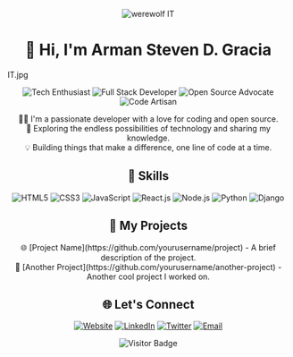 <!-- Header -->
<p align="center">
  <img src="your-profile-image-url-here" alt="werewolf IT">
</p>

<h1 align="center">👋 Hi, I'm Arman Steven D. Gracia </h1>

<!-- Badges -->IT.jpg
<p align="center">
  <img src="https://img.shields.io/badge/-Tech%20Enthusiast-blue" alt="Tech Enthusiast">
  <img src="https://img.shields.io/badge/-Full%20Stack%20Developer-yellow" alt="Full Stack Developer">
  <img src="https://img.shields.io/badge/-Open%20Source%20Advocate-green" alt="Open Source Advocate">
  <img src="https://img.shields.io/badge/-Code%20Artisan-orange" alt="Code Artisan">
</p>

<!-- About Me -->
<p align="center">
  👨‍💻 I'm a passionate developer with a love for coding and open source.
  <br>
  🚀 Exploring the endless possibilities of technology and sharing my knowledge.
  <br>
  💡 Building things that make a difference, one line of code at a time.
</p>

<!-- Skills -->
<h2 align="center">🚀 Skills</h2>

<p align="center">
  <img src="https://img.shields.io/badge/-HTML5-orange" alt="HTML5">
  <img src="https://img.shields.io/badge/-CSS3-blue" alt="CSS3">
  <img src="https://img.shields.io/badge/-JavaScript-yellow" alt="JavaScript">
  <img src="https://img.shields.io/badge/-React.js-blue" alt="React.js">
  <img src="https://img.shields.io/badge/-Node.js-green" alt="Node.js">
  <img src="https://img.shields.io/badge/-Python-blue" alt="Python">
  <img src="https://img.shields.io/badge/-Django-green" alt="Django">
</p>

<!-- My Projects -->
<h2 align="center">🚀 My Projects</h2>

<!-- Add your projects here with links and descriptions -->
<p align="center">
  🌐 [Project Name](https://github.com/yourusername/project) - A brief description of the project.
  <br>
  📁 [Another Project](https://github.com/yourusername/another-project) - Another cool project I worked on.
</p>

<!-- Let's Connect -->
<h2 align="center">🌐 Let's Connect</h2>

<p align="center">
  <a href="https://yourwebsite.com"><img src="https://img.shields.io/badge/-Website-blue" alt="Website"></a>
  <a href="https://linkedin.com/in/yourname"><img src="https://img.shields.io/badge/-LinkedIn-blue" alt="LinkedIn"></a>
  <a href="https://twitter.com/yourtwitter"><img src="https://img.shields.io/badge/-Twitter-blue" alt="Twitter"></a>
  <a href="mailto:youremail@gmail.com"><img src="https://img.shields.io/badge/-Email-red" alt="Email"></a>
</p>

<!-- Footer -->
<p align="center">
  <img src="https://visitor-badge.glitch.me/badge?page_id=yourusername" alt="Visitor Badge">
</p>

